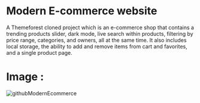 # Modern E-commerce website
A Themeforest cloned project which is an e-commerce shop that contains a trending products slider, dark mode, live search within products, filtering by price range, categories, and owners, all at the same time. It also includes local storage, the ability to add and remove items from cart and favorites, and a single product page.
# Image :
![githubModernEcommerce](https://github.com/ahmed24666/Modern-Ecommerce/assets/128262500/72c2ad08-907a-463d-89dc-4676fe9365cb)
